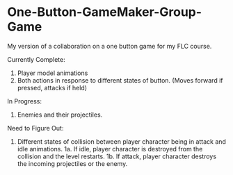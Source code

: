# One-Button-GameMaker-Group-Game
My version of a collaboration on a one button game for my FLC course.

Currently Complete:
  1. Player model animations
  2. Both actions in response to different states of button. (Moves forward if pressed, attacks if held)
  
In Progress:
  1. Enemies and their projectiles.
  
Need to Figure Out:
  1. Different states of collision between player character being in attack and idle animations.
  1a. If idle, player character is destroyed from the collision and the level restarts.
  1b. If attack, player character destroys the incoming projectiles or the enemy.
